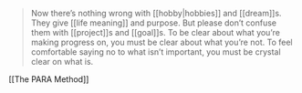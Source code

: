 > Now there’s nothing wrong with [[hobby|hobbies]] and [[dream]]s. They give [[life meaning]] and purpose. But please don’t confuse them with [[project]]s and [[goal]]s. To be clear about what you’re making progress on, you must be clear about what you’re not. To feel comfortable saying no to what isn’t important, you must be crystal clear on what is.

[[The PARA Method]]